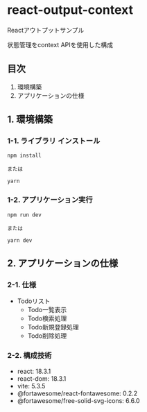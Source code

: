 # react-output-context
Reactアウトプットサンプル

状態管理をcontext APIを使用した構成


## 目次
1. 環境構築
2. アプリケーションの仕様

## 1. 環境構築

### 1-1. ライブラリ インストール

```
npm install

または

yarn
```

### 1-2. アプリケーション実行

```
npm run dev

または

yarn dev
```

## 2. アプリケーションの仕様

### 2-1. 仕様
- Todoリスト
  - Todo一覧表示
  - Todo検索処理
  - Todo新規登録処理
  - Todo削除処理

### 2-2. 構成技術
- react: 18.3.1
- react-dom: 18.3.1
- vite: 5.3.5
- @fortawesome/react-fontawesome: 0.2.2
- @fortawesome/free-solid-svg-icons: 6.6.0
